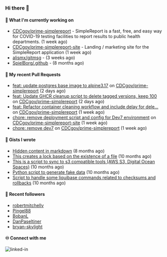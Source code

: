 ### Hi there 👋

#### 🚀 What I'm currently working on

- [CDCgov/prime-simplereport](https://github.com/CDCgov/prime-simplereport) - SimpleReport is a fast, free, and easy way for COVID-19 testing facilities to report results to public health departments. (1 week ago)
- [CDCgov/prime-simplereport-site](https://github.com/CDCgov/prime-simplereport-site) - Landing / marketing site for the SimpleReport application (1 week ago)
- [alismx/gitmsg](https://github.com/alismx/gitmsg) -  (3 weeks ago)
- [SpielBorg/.github](https://github.com/SpielBorg/.github) -  (8 months ago)

#### 🔨 My recent Pull Requests

- [feat: update postgres base image to alpine3.17](https://github.com/CDCgov/prime-simplereport/pull/7250) on [CDCgov/prime-simplereport](https://github.com/CDCgov/prime-simplereport) (2 days ago)
- [feat: Update GHCR cleanup script to delete tagged versions, keep 100](https://github.com/CDCgov/prime-simplereport/pull/7249) on [CDCgov/prime-simplereport](https://github.com/CDCgov/prime-simplereport) (2 days ago)
- [feat: Refactor container cleaning workflow and include delay for dele…](https://github.com/CDCgov/prime-simplereport/pull/7237) on [CDCgov/prime-simplereport](https://github.com/CDCgov/prime-simplereport) (1 week ago)
- [chore: remove deployment script and config for Dev7 environment](https://github.com/CDCgov/prime-simplereport-site/pull/652) on [CDCgov/prime-simplereport-site](https://github.com/CDCgov/prime-simplereport-site) (1 week ago)
- [chore: remove dev7](https://github.com/CDCgov/prime-simplereport/pull/7229) on [CDCgov/prime-simplereport](https://github.com/CDCgov/prime-simplereport) (1 week ago)

#### 📓 Gists I wrote

- [Hidden content in markdown](https://gist.github.com/cffeb79c933f98279c46906f390fd3a0) (8 months ago)
- [This creates a lock based on the existence of a file](https://gist.github.com/6bb524c02a636a478f49d7387f57869b) (10 months ago)
- [This is a script to sync to s3 compatible tools (AWS S3, Digital Ocean Spaces)](https://gist.github.com/7a42ab3b5203a9eca579f0a80a9dc63b) (10 months ago)
- [Python script to generate fake data](https://gist.github.com/ea13a03b628e2d682334c0adf38400c5) (10 months ago)
- [Script to handle some liquibase commands related to checksums and rollbacks](https://gist.github.com/ac68b4781c7c500bf5c2aa9bd4aaff7c) (10 months ago)

#### 👯 Recent followers

- [robertmitchellv](https://github.com/robertmitchellv)
- [Pingel88](https://github.com/Pingel88)
- [BobanL](https://github.com/BobanL)
- [DanPaseltiner](https://github.com/DanPaseltiner)
- [bryan-skylight](https://github.com/bryan-skylight)

#### ♾️ Connect with me
[<img align="left" alt="linked-in" src="https://img.shields.io/badge/linkedin-%230077B5.svg?&style=for-the-badge&logo=linkedin&logoColor=white" />](https://www.linkedin.com/in/alismx)
